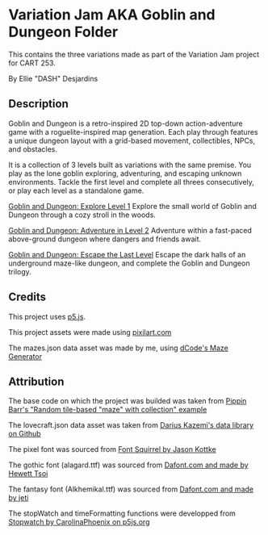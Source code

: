 # Variation Jam AKA Goblin and Dungeon Folder

This contains the three variations made as part of the Variation Jam project for CART 253.

By Ellie "DASH" Desjardins

## Description

Goblin and Dungeon is a retro-inspired 2D top-down action-adventure game with a roguelite-inspired map generation. Each play through features a unique dungeon layout with a grid-based movement, collectibles, NPCs, and obstacles.

It is a collection of 3 levels built as variations with the same premise. You play as the lone goblin exploring, adventuring, and escaping unknown environments. Tackle the first level and complete all threes consecutively, or play each level as a standalone game.

[Goblin and Dungeon: Explore Level 1](https://dash-design.github.io/CART-253/topics/assignments/variation-jam/variation-jam-1/)
Explore the small world of Goblin and Dungeon through a cozy stroll in the woods.

[Goblin and Dungeon: Adventure in Level 2](https://dash-design.github.io/CART-253/topics/assignments/variation-jam/variation-jam-2/)
Adventure within a fast-paced above-ground dungeon where dangers and friends await.

[Goblin and Dungeon: Escape the Last Level](https://dash-design.github.io/CART-253/topics/assignments/variation-jam/variation-jam-3/)
Escape the dark halls of an underground maze-like dungeon, and complete the Goblin and Dungeon trilogy.

## Credits

This project uses [p5.js](https://p5js.org).

This project assets were made using [pixilart.com](https://www.pixilart.com/dash-design/gallery)

The mazes.json data asset was made by me, using [dCode's Maze Generator](https://www.dcode.fr/maze-generator)

## Attribution

The base code on which the project was builded was taken from [Pippin Barr's "Random tile-based "maze" with collection" example](https://editor.p5js.org/pippinbarr/sketches/Xq3qsbQWA)

The lovecraft.json data asset was taken from [Darius Kazemi's data library on Github](https://github.com/dariusk/corpora/blob/master/data/mythology/lovecraft.json)

The pixel font was sourced from [Font Squirrel by Jason Kottke](https://www.fontsquirrel.com/fonts/silkscreen)

The gothic font (alagard.ttf) was sourced from [Dafont.com and made by Hewett Tsoi](https://www.dafont.com/alagard.font?back=bitmap)

The fantasy font (Alkhemikal.ttf) was sourced from [Dafont.com and made by jeti](https://www.dafont.com/alkhemikal.font)

The stopWatch and timeFormatting functions were developped from [Stopwatch by CarolinaPhoenix on p5js.org](https://editor.p5js.org/CarolinaPhoenix/sketches/kmqlmWhwh)







